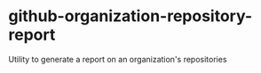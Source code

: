# github-organization-repository-report

Utility to generate a report on an organization's repositories
